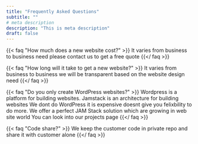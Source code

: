 ```yaml
---
title: "Frequently Asked Questions"
subtitle: ""
# meta description
description: "This is meta description"
draft: false
---
```



{{< faq "How much does a new website cost?" >}}
It varies from business to business need please contact us to get a free quote
{{</ faq >}}

{{< faq "How long will it take to get a new website?" >}}
It varies from business to business we will be transparent based on the website design need
{{</ faq >}}

{{< faq "Do you only create WordPress websites?" >}}
Wordpress is a platform for building websites. Jamstack is an architecture for building websites
We dont do WordPress it is expensive doesnt give you felixbility to do more. We offer a perfect JAM Stack solution which are growing in web site world
You can look into our projects page
{{</ faq >}}

{{< faq "Code share?" >}}
We keep the customer code in private repo and share it with customer alone
{{</ faq >}}
